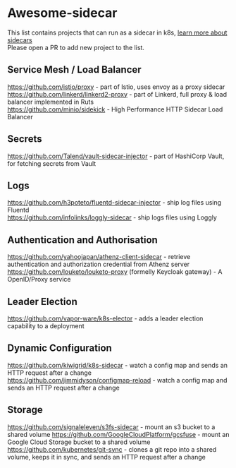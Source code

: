 # Awesome-sidecar
This list contains projects that can run as a sidecar in k8s, [learn more about sidecars](sidecar-explained.md)  
Please open a PR to add new project to the list.

## Service Mesh / Load Balancer
https://github.com/istio/proxy - part of Istio, uses envoy as a proxy sidecar  
https://github.com/linkerd/linkerd2-proxy - part of Linkerd, full proxy & load balancer implemented in Ruts  
https://github.com/minio/sidekick - High Performance HTTP Sidecar Load Balancer  

## Secrets
https://github.com/Talend/vault-sidecar-injector - part of HashiCorp Vault, for fetching secrets from Vault  

## Logs
https://github.com/h3poteto/fluentd-sidecar-injector  - ship log files using Fluentd  
https://github.com/infolinks/loggly-sidecar  - ship logs files using Loggly  

## Authentication and Authorisation
https://github.com/yahoojapan/athenz-client-sidecar - retrieve authentication and authorization credential from Athenz server  
https://github.com/louketo/louketo-proxy (formelly Keycloak gateway) - A OpenID/Proxy service

## Leader Election
https://github.com/vapor-ware/k8s-elector - adds a leader election capability to a deployment 

## Dynamic Configuration
https://github.com/kiwigrid/k8s-sidecar - watch a config map and sends an HTTP request after a change  
https://github.com/jimmidyson/configmap-reload - watch a config map and sends an HTTP request after a change

## Storage  
https://github.com/signaleleven/s3fs-sidecar - mount an s3 bucket to a shared volume
https://github.com/GoogleCloudPlatform/gcsfuse - mount an Google Cloud Storage bucket to a shared volume
https://github.com/kubernetes/git-sync - clones a git repo into a shared volume, keeps it in sync, and sends an HTTP request after a change
